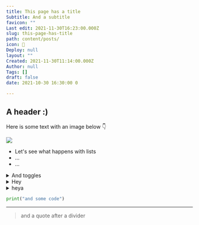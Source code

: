 ```yaml
---
title: This page has a title
Subtitle: And a subtitle
favicon: ""
Last edit: 2021-11-30T16:23:00.000Z
slug: this-page-has-title
path: content/posts/
icon: 🥰
Deploy: null
layout: ""
Created: 2021-11-30T11:14:00.000Z
Author: null
Tags: []
draft: false
date: 2021-10-30 16:30:00 0

---
```



## A header :) 
Here is some text with an image below 👇



![](https://s3.us-west-2.amazonaws.com/secure.notion-static.com/dfaf50d5-439f-4e58-933f-0d8982555f6d/21.png?X-Amz-Algorithm=AWS4-HMAC-SHA256&X-Amz-Content-Sha256=UNSIGNED-PAYLOAD&X-Amz-Credential=AKIAT73L2G45EIPT3X45%2F20211130%2Fus-west-2%2Fs3%2Faws4_request&X-Amz-Date=20211130T163009Z&X-Amz-Expires=3600&X-Amz-Signature=02dad21dd16bac031fd364f7c74136a96b9d7bf21a566a9d3090d6a78e3700e5&X-Amz-SignedHeaders=host&x-id=GetObject)


* Let's see what happens with lists
* ...
* ...




<details><summary>And toggles</summary>hey


</details><details><summary>Hey</summary></details><details><summary>heya</summary></details>


```python
print("and some code")
```


---


> and a quote after a divider


